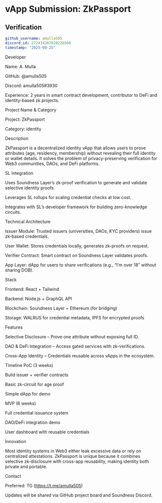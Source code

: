 # vApp Submission: ZkPassport

## Verification
```yaml
github_username: amulla505
discord_id: 272414287820226560
timestamp: "2025-08-25"
```

Developer

Name: A. Mulla

GitHub: @amulla505

Discord: amulla505#3930

Experience: 2 years in smart contract development, contributor to DeFi and identity-based zk projects.

Project
Name & Category

Project: ZkPassport

Category: identity

Description

ZkPassport is a decentralized identity vApp that allows users to prove attributes (age, residency, membership) without revealing their full identity or wallet details. It solves the problem of privacy-preserving verification for Web3 communities, DAOs, and DeFi platforms.

SL Integration

Uses Soundness Layer’s zk-proof verification to generate and validate selective identity proofs.

Leverages SL rollups for scaling credential checks at low cost.

Integrates with SL’s developer framework for building zero-knowledge circuits.

Technical
Architecture

Issuer Module: Trusted issuers (universities, DAOs, KYC providers) issue zk-based credentials.

User Wallet: Stores credentials locally, generates zk-proofs on request.

Verifier Contract: Smart contract on Soundness Layer validates proofs.

App Layer: dApp for users to share verifications (e.g., “I’m over 18” without sharing DOB).

Stack

Frontend: React + Tailwind

Backend: Node.js + GraphQL API

Blockchain: Soundness Layer + Ethereum (for bridging)

Storage: WALRUS for credential metadata, IPFS for encrypted proofs

Features

Selective Disclosure – Prove one attribute without exposing full ID.

DAO & DeFi Integration – Access gated services with zk-verifications.

Cross-App Identity – Credentials reusable across vApps in the ecosystem.

Timeline
PoC (3 weeks)

 Build issuer + verifier contracts

 Basic zk-circuit for age proof

 Simple dApp for demo

MVP (6 weeks)

 Full credential issuance system

 DAO/DeFi integration demo

 User dashboard with reusable credentials

Innovation

Most identity systems in Web3 either leak excessive data or rely on centralized attestations. ZkPassport is unique because it combines selective zk-disclosure with cross-app reusability, making identity both private and portable.

Contact

Preferred: TG (https://t.me/amulla505)

Updates will be shared via GitHub project board and Soundness Discord.
